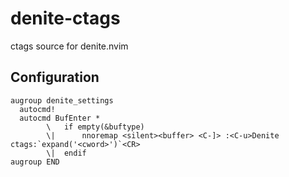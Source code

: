 # denite-ctags

ctags source for denite.nvim

## Configuration

```vim
augroup denite_settings
  autocmd!
  autocmd BufEnter *
        \   if empty(&buftype)
        \|      nnoremap <silent><buffer> <C-]> :<C-u>Denite ctags:`expand('<cword>')`<CR>
        \|  endif
augroup END
```
